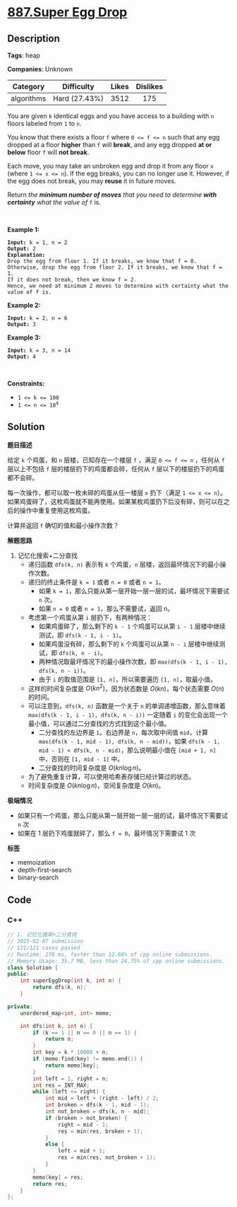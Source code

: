 # [887.Super Egg Drop](https://leetcode.com/problems/super-egg-drop/description/)

## Description

**Tags**: heap

**Companies**: Unknown

|  Category  |  Difficulty   | Likes | Dislikes |
| :--------: | :-----------: | :---: | :------: |
| algorithms | Hard (27.43%) | 3512  |   175    |

<p>You are given <code>k</code> identical eggs and you have access to a building with <code>n</code> floors labeled from <code>1</code> to <code>n</code>.</p>
<p>You know that there exists a floor <code>f</code> where <code>0 &lt;= f &lt;= n</code> such that any egg dropped at a floor <strong>higher</strong> than <code>f</code> will <strong>break</strong>, and any egg dropped <strong>at or below</strong> floor <code>f</code> will <strong>not break</strong>.</p>
<p>Each move, you may take an unbroken egg and drop it from any floor <code>x</code> (where <code>1 &lt;= x &lt;= n</code>). If the egg breaks, you can no longer use it. However, if the egg does not break, you may <strong>reuse</strong> it in future moves.</p>
<p>Return <em>the <strong>minimum number of moves</strong> that you need to determine <strong>with certainty</strong> what the value of </em><code>f</code> is.</p>
<p>&nbsp;</p>
<p><strong class="example">Example 1:</strong></p>
<pre><code><strong>Input:</strong> k = 1, n = 2
<strong>Output:</strong> 2
<strong>Explanation: </strong>
Drop the egg from floor 1. If it breaks, we know that f = 0.
Otherwise, drop the egg from floor 2. If it breaks, we know that f = 1.
If it does not break, then we know f = 2.
Hence, we need at minimum 2 moves to determine with certainty what the value of f is.</code></pre>
<p><strong class="example">Example 2:</strong></p>
<pre><code><strong>Input:</strong> k = 2, n = 6
<strong>Output:</strong> 3</code></pre>
<p><strong class="example">Example 3:</strong></p>
<pre><code><strong>Input:</strong> k = 3, n = 14
<strong>Output:</strong> 4</code></pre>
<p>&nbsp;</p>
<p><strong>Constraints:</strong></p>
<ul>
  <li><code>1 &lt;= k &lt;= 100</code></li>
  <li><code>1 &lt;= n &lt;= 10<sup>4</sup></code></li>
</ul>

## Solution

**题目描述**

给定 `k` 个鸡蛋，和 `n` 层楼，已知存在一个楼层 `f` ，满足 `0 <= f <= n` ，任何从 `f` 层以上不包括 `f` 层的楼层扔下的鸡蛋都会碎，任何从 `f` 层以下的楼层扔下的鸡蛋都不会碎。

每一次操作，都可以取一枚未碎的鸡蛋从任一楼层 `x` 扔下（满足 `1 <= x <= n`）。如果鸡蛋碎了，这枚鸡蛋就不能再使用。如果某枚鸡蛋扔下后没有碎，则可以在之后的操作中重复使用这枚鸡蛋。

计算并返回 `f` 确切的值和最小操作次数？

**解题思路**

1. 记忆化搜索+二分查找
   - 递归函数 `dfs(k, n)` 表示有 `k` 个鸡蛋，`n` 层楼，返回最坏情况下的最小操作次数。
   - 递归的终止条件是 `k = 1` 或者 `n = 0` 或者 `n = 1`。
     - 如果 `k = 1`，那么只能从第一层开始一层一层的试，最坏情况下需要试 `n` 次。
     - 如果 `n = 0` 或者 `n = 1`，那么不需要试，返回 n。
   - 考虑第一个鸡蛋从第 `i` 层扔下，有两种情况：
     - 如果鸡蛋碎了，那么剩下的 `k - 1` 个鸡蛋可以从第 `i - 1` 层楼中继续测试，即 `dfs(k - 1, i - 1)`。
     - 如果鸡蛋没有碎，那么剩下的 `k` 个鸡蛋可以从第 `n - i` 层楼中继续测试，即 `dfs(k, n - i)`。
     - 两种情况取最坏情况下的最小操作次数，即 `max(dfs(k - 1, i - 1), dfs(k, n - i))`。
     - 由于 `i` 的取值范围是 `[1, n]`，所以需要遍历 `[1, n]`，取最小值。
   - 这样的时间复杂度是 $O(kn^2)$，因为状态数是 $O(kn)$，每个状态需要 $O(n)$ 的时间。
   - 可以注意到，`dfs(k, n)` 函数是一个关于 `n` 的单调递增函数，那么意味着 `max(dfs(k - 1, i - 1), dfs(k, n - i))` 一定随着 `i` 的变化会出现一个最小值，可以通过二分查找的方式找到这个最小值。
     - 二分查找的左边界是 `1`，右边界是 `n`，每次取中间值 `mid`，计算 `max(dfs(k - 1, mid - 1), dfs(k, n - mid))`，如果 `dfs(k - 1, mid - 1) < dfs(k, n - mid)`，那么说明最小值在 `[mid + 1, n]` 中，否则在 `[1, mid - 1]` 中。
     - 二分查找的时间复杂度是 $O(kn\log n)$。
   - 为了避免重复计算，可以使用哈希表存储已经计算过的状态。
   - 时间复杂度是 $O(kn\log n)$，空间复杂度是 $O(kn)$。

**极端情况**

- 如果只有一个鸡蛋，那么只能从第一层开始一层一层的试，最坏情况下需要试 `n` 次
- 如果在 1 层扔下鸡蛋就碎了，那么 `f = 0`，最坏情况下需要试 1 次

**标签**

- memoization
- depth-first-search
- binary-search

<!-- code start -->
## Code

### C++

```cpp
// 1. 记忆化搜索+二分查找
// 2025-02-07 submission
// 121/121 cases passed
// Runtime: 278 ms, faster than 12.66% of cpp online submissions.
// Memory Usage: 35.7 MB, less than 24.75% of cpp online submissions.
class Solution {
public:
    int superEggDrop(int k, int n) {
        return dfs(k, n);
    }

private:
    unordered_map<int, int> memo;

    int dfs(int k, int n) {
        if (k == 1 || n == 0 || n == 1) {
            return n;
        }
        int key = k * 10000 + n;
        if (memo.find(key) != memo.end()) {
            return memo[key];
        }
        int left = 1, right = n;
        int res = INT_MAX;
        while (left <= right) {
            int mid = left + (right - left) / 2;
            int broken = dfs(k - 1, mid - 1);
            int not_broken = dfs(k, n - mid);
            if (broken > not_broken) {
                right = mid - 1;
                res = min(res, broken + 1);
            }
            else {
                left = mid + 1;
                res = min(res, not_broken + 1);
            }
        }
        memo[key] = res;
        return res;
    }
};
```

<!-- code end -->
